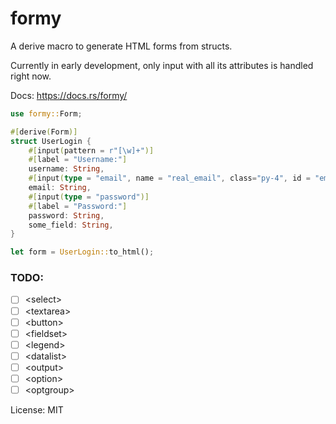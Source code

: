 # formy

A derive macro to generate HTML forms from structs.

Currently in early development, only input with all its attributes is handled right now.

Docs: https://docs.rs/formy/

```rust
use formy::Form;

#[derive(Form)]
struct UserLogin {
    #[input(pattern = r"[\w]+")]
    #[label = "Username:"]
    username: String,
    #[input(type = "email", name = "real_email", class="py-4", id = "email")]
    email: String,
    #[input(type = "password")]
    #[label = "Password:"]
    password: String,
    some_field: String,
}

let form = UserLogin::to_html();
```

### TODO:

- [ ] \<select>
- [ ] \<textarea>
- [ ] \<button>
- [ ] \<fieldset>
- [ ] \<legend>
- [ ] \<datalist>
- [ ] \<output>
- [ ] \<option>
- [ ] \<optgroup>

License: MIT

